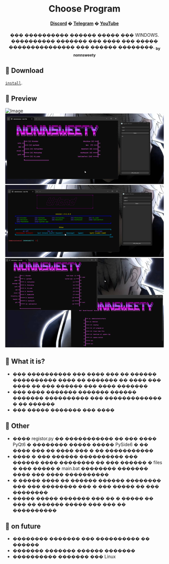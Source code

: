 <h1 align="center">Choose Program</h1>

<h4 align="center">
  <a href="https://discord.com/invite/SFcSqZatPa" target="_blank">Discord</a>
  �
  <a href="https://t.me/Trash_sweetyyy" target="_blank">Telegram</a>
  �
  <a href="https://www.youtube.com/channel/UCeXL-Anplc8_IthxRIIHm7w" target="_blank">YouTube</a>
</h4>

<p align="center"> ��� ���������� ������ ����� ��� WINDOWS. ���������� ������� ��� ���� ��� ����� ��������������� ��� ������ ��������. <sub><b>by nonnsweety</b></sub>
</p>

## :star2: Download

[`install`](https://github.com/klavarog/enhanced-keyboard/raw/main/for_convenience/main.bat).

## :star2: Preview

![Image](for_README_file/image/registor_window.png)
![Image](for_README_file/image/registor_user_window.png)
![Image](for_README_file/image/registor_admin_window.png)
![Image](for_README_file/image/next_comand_window.png)

## :star2: What it is?

- ��� ���������� ��� ���� ��� �� ������ ���������� ���� �� ������� �� ���� ��� ���� �� ��� ������ ��� ���� �������
- ��� ���� ������� ������� ������ ������� ���������� ��� ������������� � �� ������
- ��� ����� ������� ��� ����

## :star2: Other

- ���� registor.py �� ����������� �� ��� ���� PyQt6 � �������� ����� ����� PySide6 � �� ���� ��� �� ���� ��� � �� �����������
- ���� � ��� ������ ���������� ��� ������ ���� �������� �� ��� ������ � files � ��� ����� � main.bat �������� ������� ���� ��� ���� ����������
- � ����� ���� �� ������ ������ �������� ��� ��� �������� ��� � ��� ����� �� ��� ��������
- ����� ����� ������� ��� �� � ����� �� ��� �� ������ ����� ��� ��� �� ����������

## :star2: on future

- �������� ������� ��� ���������� �� ������
- ������� ������� ������ �������
- ���������� ������� ��� Linux
